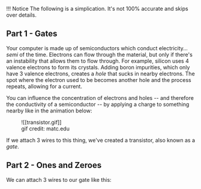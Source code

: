 !!! Notice
	The following is a simplication. It's not 100% accurate and skips over details.

## Part 1 - Gates

Your computer is made up of semiconductors which conduct electricity... *semi* of the time. Electrons can flow through the material, but only if there's an instability that allows them to flow through. For example, silicon uses 4 valence electrons to form its crystals. Adding boron impurities, which only have 3 valence electrons, creates a _hole_ that sucks in nearby electrons. The spot where the electron used to be becomes another hole and the process repeats, allowing for a current.

You can influence the concentration of electrons and holes -- and therefore the conductivity of a semiconductor -- by applying a charge to something nearby like in the animation below: 

<figure markdown>
![[transistor.gif]]
<figcaption>gif credit: matc.edu</figcaption>
</figure>

If we attach 3 wires to this thing, we've created a transistor, also known as a _gate_.

## Part 2 - Ones and Zeroes

We can attach 3 wires to our gate like this:


